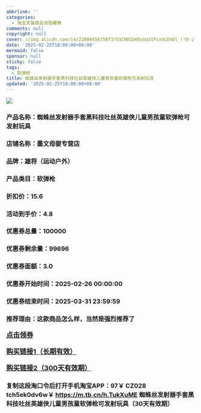 ```yaml
---
abbrlink: ''
categories:
  - 淘宝天猫商品领隐藏券
comments: null
copyright: null
cover: //img.alicdn.com/i4/2200645675873/O1CN01bH5sUo1tFsxVLEmbl_!!0-item_pic.jpg
date: '2025-02-25T18:00:00+08:00'
mermaid: false
sponsor: null
sticky: false
tags:
  - 软弹枪
title: 蜘蛛丝发射器手套黑科技吐丝英雄侠儿童男孩童软弹枪可发射玩具
updated: '2025-02-25T18:00:00+08:00'
--- 
```


![](//img.alicdn.com/i4/2200645675873/O1CN01bH5sUo1tFsxVLEmbl_!!0-item_pic.jpg)

### 产品名称：蜘蛛丝发射器手套黑科技吐丝英雄侠儿童男孩童软弹枪可发射玩具
### 店铺名称：墨文母婴专营店
### 品牌：雄将（运动户外）
### 产品类目：软弹枪
### 折扣价：15.6
### 活动到手价：4.8
### 优惠券总量：100000
### 优惠券剩余量：99696
### 优惠券面额：3.0
### 优惠券开始时间：2025-02-26 00:00:00	
### 优惠券结束时间：2025-03-31 23:59:59	
### 推荐理由：这款商品怎么样，当然是强烈推荐了

<p style="font-size: 18px; font-weight: bold;">
  <a href="https://uland.taobao.com/coupon/edetail?e=ufBBa4V1%2FiylhHvvyUNXZfh8CuWt5YH5OVuOuRD5gLJMmdsrkidbOUV9IBA4kmjLDiGqMqScPwWxj1ZjNNaG8wtN1UE%2B3il0JQ2hTyyZiCFd9i%2FDKk8PVcvUHoiKfjfKmDppYqrQqeL0TcIixZTmmAcY88rbnPan2cFY6qAkBQtBJFJ%2BvjUN8vZpIc5iyHmZb9WkHdePDBlPc39vTzcAEdG%2BGKMwuFyvaDx4bJh%2FRqz63CJspjYZaskwIZqZ4SaN2wFd%2BA8t8zEaUBg3fF4o1TePoKDKM59UVvdNRKnqek10eWTLXVr8d4haoyw4w5GPlWR%2FeghaMtlVbrKqp4Yn8g%3D%3D&traceId=2166d8db17407296732636749d133b&union_lens=lensId%3AOPT%401740729674%40212b8c5f_0db4_1954b92e9af_aaed%4001%40eyJmbG9vcklkIjo3MzM1NH0ie" target="_blank">点击领券</a>
</p>
<p style="font-size: 18px; font-weight: bold;">
  <a href="https://s.click.taobao.com/t?e=m%3D2%26s%3DtKExbTRvnYhw4vFB6t2Z2ueEDrYVVa64K7Vc7tFgwiHjf2vlNIV67kkfnVn6TwKdjGYPrSmetxH3ID%2FV1RqsF4wnCJeELi4I%2FIEn%2BS1IjHAB0ghlTd7WlZVm%2FOAUUFw71qrpxiwMoCNxc1AtbZGVS%2FC7QsmVQ1IfFttUrEVufivNEPXytV9ALtCLThlbPuuZLb93Df8fOzh15jKVM0AbhfxmpY%2B5I2kjQSNnNckhk86rkhPNHi3fqgk5bDwQOkh54%2BA0obXLpu2jO9AJYjY8CXJ%2BwEVkOqHFdQeHL9TMTi3m61L1PDzhYCf1Wg1FWrcP" target="_blank">购买链接1（长期有效）</a>
</p>
<p style="font-size: 18px; font-weight: bold;">
  <a href="https://s.click.taobao.com/7zvvOYs" target="_blank">购买链接2（300天有效期）</a>
</p>

### 复制这段淘口令后打开手机淘宝APP：97￥ CZ028 tch5ek0dv6w￥ https://m.tb.cn/h.TukXuME  蜘蛛丝发射器手套黑科技吐丝英雄侠儿童男孩童软弹枪可发射玩具（30天有效期）
